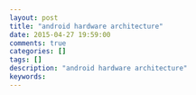 ```yaml
---
layout: post
title: "android hardware architecture"
date: 2015-04-27 19:59:00 
comments: true
categories: []
tags: []
description: "android hardware architecture"
keywords: 
---
```



 
  
   
   
  
 
 
  
  
 
 
  
  
 


